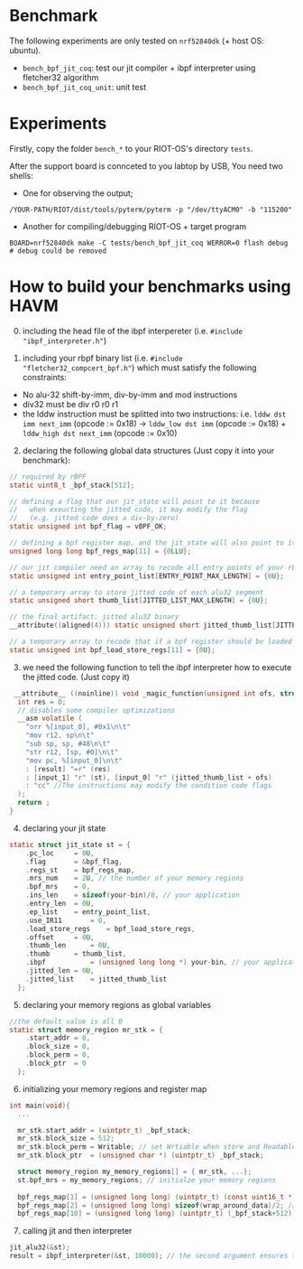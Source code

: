 # Benchmark

The following experiments are only tested on `nrf52840dk` (+ host OS: ubuntu).

- `bench_bpf_jit_coq`: test our jit compiler + ibpf interpreter using fletcher32 algorithm
- `bench_bpf_jit_coq_unit`: unit test

# Experiments

Firstly, copy the folder `bench_*` to your RIOT-OS's directory `tests`.

After the support board is connceted to you labtop by USB,
You need two shells:

- One for observing the output;
```shell
/YOUR-PATH/RIOT/dist/tools/pyterm/pyterm -p "/dev/ttyACM0" -b "115200"
```

- Another for compiling/debugging RIOT-OS + target program

```shell
BOARD=nrf52840dk make -C tests/bench_bpf_jit_coq WERROR=0 flash debug # debug could be removed
```

# How to build your benchmarks using HAVM
0. including the head file of the ibpf interpereter (i.e. `#include "ibpf_interpreter.h"`)

1. including your rbpf binary list (i.e. `#include "fletcher32_compcert_bpf.h"`) which must satisfy the following constraints:
  - No alu-32 shift-by-imm, div-by-imm and mod instructions
  - div32 must be div r0 r0 r1
  - the lddw instruction must be splitted into two instructions: i.e. `lddw dst imm next_imm` (opcode := 0x18) -> `lddw_low dst imm` (opcode := 0x18) + `lddw_high dst next_imm` (opcode := 0x10)
  
2. declaring the following global data structures (Just copy it into your benchmark):
```C
// required by rBPF
static uint8_t _bpf_stack[512];

// defining a flag that our jit_state will point to it because
//   when exeucting the jitted code, it may modify the flag
//   (e.g. jitted code does a div-by-zero)
static unsigned int bpf_flag = vBPF_OK;

// defining a bpf register map, and the jit_state will also point to it
unsigned long long bpf_regs_map[11] = {0LLU};

// our jit compiler need an array to recode all entry points of your rBPF binary list.
static unsigned int entry_point_list[ENTRY_POINT_MAX_LENGTH] = {0U};

// a temporary array to store jitted code of each alu32 segment
static unsigned short thumb_list[JITTED_LIST_MAX_LENGTH] = {0U};

// the final artifact: jitted alu32 binary
__attribute((aligned(4))) static unsigned short jitted_thumb_list[JITTED_LIST_MAX_LENGTH] = {0U};

// a temporary array to recode that if a bpf register should be loaded into an arm register before jit or be stored after jit
static unsigned int bpf_load_store_regs[11] = {0U};
```

3. we need the following function to tell the ibpf interpreter how to execute the jitted code. (Just copy it)
```C
 __attribute__ ((noinline)) void _magic_function(unsigned int ofs, struct jit_state* st){
  int res = 0;
  // disables some compiler optimizations
  __asm volatile (
    "orr %[input_0], #0x1\n\t"
    "mov r12, sp\n\t"
    "sub sp, sp, #48\n\t"
    "str r12, [sp, #0]\n\t"
    "mov pc, %[input_0]\n\t"
    : [result] "=r" (res)
    : [input_1] "r" (st), [input_0] "r" (jitted_thumb_list + ofs)
    : "cc" //The instructions may modify the condition code flags
  );
  return ;
}
```

4. declaring your jit state
```C
static struct jit_state st = {
    .pc_loc    	= 0U,
    .flag      	= &bpf_flag,
    .regs_st   	= bpf_regs_map,
    .mrs_num   	= 2U, // the number of your memory regions
    .bpf_mrs   	= 0,
    .ins_len   	= sizeof(your-bin)/8, // your application
    .entry_len 	= 0U,
    .ep_list   	= entry_point_list,
    .use_IR11   	= 0,
    .load_store_regs 	= bpf_load_store_regs,
    .offset		= 0U,
    .thumb_len		= 0U,
    .thumb		= thumb_list,
    .ibpf       	= (unsigned long long *) your-bin, // your application
    .jitted_len	= 0U,
    .jitted_list	= jitted_thumb_list
  };
```

5. declaring your memory regions as global variables
```C
//the default value is all 0
static struct memory_region mr_stk = {
  	.start_addr = 0,
  	.block_size = 0,
  	.block_perm = 0,
  	.block_ptr  = 0
  };
```

6. initializing your memory regions and register map
```C
int main(void){ 
  ...

  mr_stk.start_addr = (uintptr_t) _bpf_stack;
  mr_stk.block_size = 512;
  mr_stk.block_perm = Writable; // set Wrtiable when store and Readable when only load
  mr_stk.block_ptr  = (unsigned char *) (uintptr_t) _bpf_stack;

  struct memory_region my_memory_regions[] = { mr_stk, ...};
  st.bpf_mrs = my_memory_regions; // initialze your memory regions
  
  bpf_regs_map[1] = (unsigned long long) (uintptr_t) (const uint16_t *) wrap_around_data; // input value
  bpf_regs_map[2] = (unsigned long long) sizeof(wrap_around_data)/2; // input value
  bpf_regs_map[10] = (unsigned long long) (uintptr_t) (_bpf_stack+512); // point to the top of the bpf stack  
```

7. calling jit and then interpreter
```C
jit_alu32(&st);
result = ibpf_interpreter(&st, 10000); // the second argument ensures that the interpreter always terminates.
```


